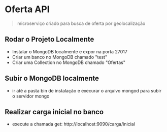 # Oferta API

> microserviço criado para busca de oferta por geolocalização

## Rodar o Projeto Localmente

- Instalar o MongoDB localmente e expor na porta 27017
- Criar um banco no MongoDB chamado "test" 
- Criar uma Collection no MongoDB chamado "Ofertas"

## Subir o MongoDB localmente 

- ir até a pasta bin de instalação e execurar o arquivo mongod para subir o servidor mongo

## Realizar carga inicial no banco 

- execute a chamada get: http://localhost:9090/carga/inicial